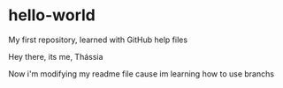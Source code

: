 # hello-world
My first repository, learned with GitHub help files

Hey there, its me, Thássia

Now i'm modifying my readme file cause im learning how to use branchs

